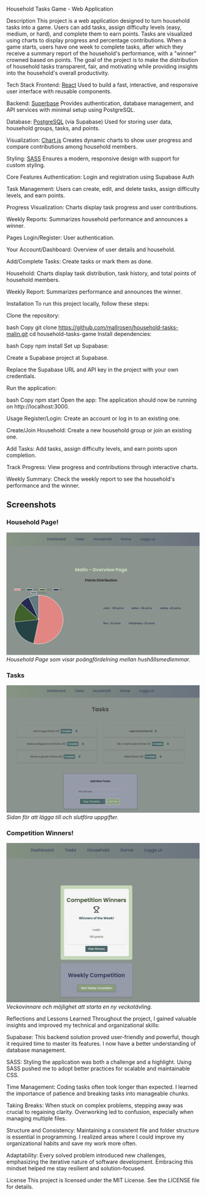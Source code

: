 Household Tasks Game - Web Application

Description
This project is a web application designed to turn household tasks into a game. Users can add tasks, assign difficulty levels (easy, medium, or hard), and complete them to earn points. Tasks are visualized using charts to display progress and percentage contributions. When a game starts, users have one week to complete tasks, after which they receive a summary report of the household's performance, with a "winner" crowned based on points. The goal of the project is to make the distribution of household tasks transparent, fair, and motivating while providing insights into the household's overall productivity.


Tech Stack
Frontend: [React](https://reactjs.org/)
Used to build a fast, interactive, and responsive user interface with reusable components.

Backend: [Superbase](https://supabase.com/)
Provides authentication, database management, and API services with minimal setup using PostgreSQL.

Database: [PostgreSQL](https://www.postgresql.org/) (via Supabase)
Used for storing user data, household groups, tasks, and points.

Visualization: [Chart.js](https://www.chartjs.org/)
Creates dynamic charts to show user progress and compare contributions among household members.

Styling: [SASS](https://sass-lang.com/)
Ensures a modern, responsive design with support for custom styling.

Core Features
Authentication: Login and registration using Supabase Auth

Task Management: Users can create, edit, and delete tasks, assign difficulty levels, and earn points.

Progress Visualization: Charts display task progress and user contributions.

Weekly Reports: Summarizes household performance and announces a winner.

Pages
Login/Register: User authentication.

Your Account/Dashboard: Overview of user details and household.

Add/Complete Tasks: Create tasks or mark them as done.

Household: Charts display task distribution, task history, and total points of household members.

Weekly Report: Summarizes performance and announces the winner.

Installation
To run this project locally, follow these steps:

Clone the repository:

bash
Copy
git clone https://github.com/mallrosen/household-tasks-malin.git
cd household-tasks-game
Install dependencies:

bash
Copy
npm install
Set up Supabase:

Create a Supabase project at Supabase.

Replace the Supabase URL and API key in the project with your own credentials.

Run the application:

bash
Copy
npm start
Open the app:
The application should now be running on http://localhost:3000.

Usage
Register/Login: Create an account or log in to an existing one.

Create/Join Household: Create a new household group or join an existing one.

Add Tasks: Add tasks, assign difficulty levels, and earn points upon completion.

Track Progress: View progress and contributions through interactive charts.

Weekly Summary: Check the weekly report to see the household's performance and the winner.

## Screenshots

### Household Page!
![Household Page](screenshots/household.png)
*Household Page som visar poängfördelning mellan hushållsmedlemmar.*

### Tasks
![Tasks](screenshots/tasks.png)
*Sidan för att lägga till och slutföra uppgifter.*

### Competition Winners!
![Winners](screenshots/winners.png)
*Veckovinnare och möjlighet att starta en ny veckotävling.*

Reflections and Lessons Learned
Throughout the project, I gained valuable insights and improved my technical and organizational skills:

Supabase: This backend solution proved user-friendly and powerful, though it required time to master its features. I now have a better understanding of database management.

SASS: Styling the application was both a challenge and a highlight. Using SASS pushed me to adopt better practices for scalable and maintainable CSS.

Time Management: Coding tasks often took longer than expected. I learned the importance of patience and breaking tasks into manageable chunks.

Taking Breaks: When stuck on complex problems, stepping away was crucial to regaining clarity. Overworking led to confusion, especially when managing multiple files.

Structure and Consistency: Maintaining a consistent file and folder structure is essential in programming. I realized areas where I could improve my organizational habits and save my work more often.

Adaptability: Every solved problem introduced new challenges, emphasizing the iterative nature of software development. Embracing this mindset helped me stay resilient and solution-focused.

License
This project is licensed under the MIT License. See the LICENSE file for details.